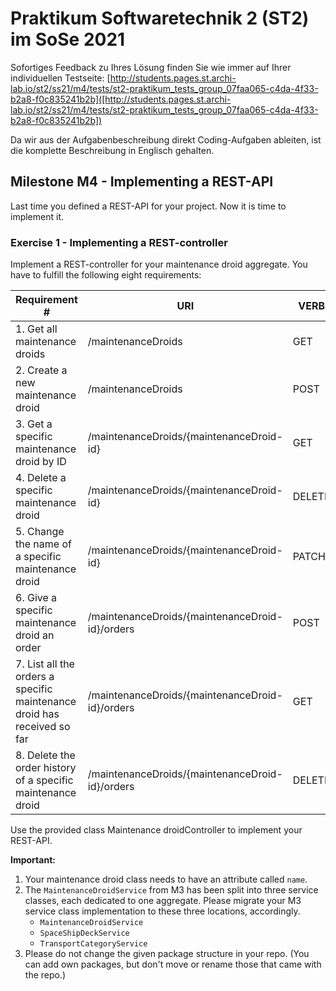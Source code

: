# Praktikum Softwaretechnik 2 (ST2) im SoSe 2021

Sofortiges Feedback zu Ihres Lösung finden Sie wie immer auf Ihrer individuellen Testseite:
[http://students.pages.st.archi-lab.io/st2/ss21/m4/tests/st2-praktikum_tests_group_07faa065-c4da-4f33-b2a8-f0c835241b2b]([http://students.pages.st.archi-lab.io/st2/ss21/m4/tests/st2-praktikum_tests_group_07faa065-c4da-4f33-b2a8-f0c835241b2b])

Da wir aus der Aufgabenbeschreibung direkt Coding-Aufgaben ableiten, ist die komplette Beschreibung in Englisch
gehalten. 

## Milestone M4 - Implementing a REST-API

Last time you defined a REST-API for your project. Now it is time to implement it.

### Exercise 1 - Implementing a REST-controller

Implement a REST-controller for your maintenance droid aggregate.
You have to fulfill the following eight requirements:

|Requirement # | URI | VERB |
|---|---|---|
| 1. Get all maintenance droids                                                                      | /maintenanceDroids | GET |
| 2. Create a new maintenance droid                                                                  | /maintenanceDroids | POST |
| 3. Get a specific maintenance droid by ID                                                          | /maintenanceDroids/{maintenanceDroid-id} | GET |
| 4. Delete a specific maintenance droid                                                             | /maintenanceDroids/{maintenanceDroid-id} | DELETE |
| 5. Change the name of a specific maintenance droid                                                 | /maintenanceDroids/{maintenanceDroid-id} | PATCH |
| 6. Give a specific maintenance droid an order                                         | /maintenanceDroids/{maintenanceDroid-id}/orders | POST |
| 7. List all the orders a specific maintenance droid has received so far                        | /maintenanceDroids/{maintenanceDroid-id}/orders | GET |
| 8. Delete the order history of a specific maintenance droid                                    | /maintenanceDroids/{maintenanceDroid-id}/orders | DELETE | 

Use the provided class Maintenance droidController to implement your REST-API. 

**Important:** 
1. Your maintenance droid class needs to have an attribute called `name`.
1. The `MaintenanceDroidService` from M3 has been split into three service classes, each dedicated to one aggregate. 
    Please migrate your M3 service class implementation to these three locations, accordingly.
    * `MaintenanceDroidService`
    * `SpaceShipDeckService`
    * `TransportCategoryService`
1. Please do not change the given package structure in your repo. (You can add own packages, but don't move or
    rename those that came with the repo.)


